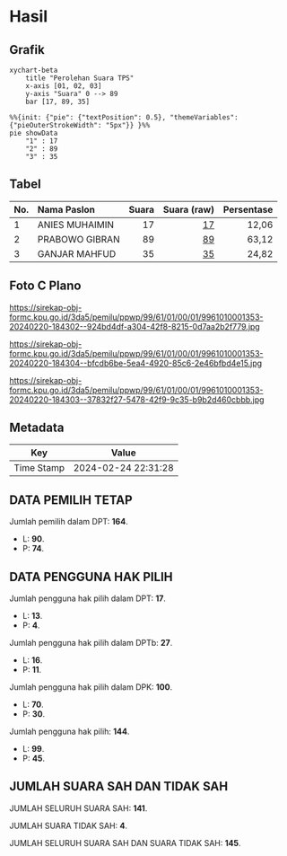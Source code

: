 # Hasil

## Grafik

```mermaid
xychart-beta
    title "Perolehan Suara TPS"
    x-axis [01, 02, 03]
    y-axis "Suara" 0 --> 89
    bar [17, 89, 35]
```

```mermaid
%%{init: {"pie": {"textPosition": 0.5}, "themeVariables": {"pieOuterStrokeWidth": "5px"}} }%%
pie showData
    "1" : 17
    "2" : 89
    "3" : 35
```

## Tabel

| No. | Nama Paslon    | Suara | Suara (raw) | Persentase |
|:--- |:-------------- | -----:| -----------:| ----------:|
| 1   | ANIES MUHAIMIN | 17    | [17][p-1]   | 12,06      |
| 2   | PRABOWO GIBRAN | 89    | [89][p-2]   | 63,12      |
| 3   | GANJAR MAHFUD  | 35    | [35][p-3]   | 24,82      |


[p-1]: https://github.com/gigit-pemilu/pemilu-2024-99-luar-negeri/blob/main/pilpres/hitung-suara/sub/99-luar-negeri/sub/61-kota-kinabalu-malaysia/sub/01-kota-kinabalu-malaysia/sub/0001-kota-kinabalu-malaysia/sub/353-ksk-342/sub/paslon-1.txt
[p-2]: https://github.com/gigit-pemilu/pemilu-2024-99-luar-negeri/blob/main/pilpres/hitung-suara/sub/99-luar-negeri/sub/61-kota-kinabalu-malaysia/sub/01-kota-kinabalu-malaysia/sub/0001-kota-kinabalu-malaysia/sub/353-ksk-342/sub/paslon-2.txt
[p-3]: https://github.com/gigit-pemilu/pemilu-2024-99-luar-negeri/blob/main/pilpres/hitung-suara/sub/99-luar-negeri/sub/61-kota-kinabalu-malaysia/sub/01-kota-kinabalu-malaysia/sub/0001-kota-kinabalu-malaysia/sub/353-ksk-342/sub/paslon-3.txt

## Foto C Plano

https://sirekap-obj-formc.kpu.go.id/3da5/pemilu/ppwp/99/61/01/00/01/9961010001353-20240220-184302--924bd4df-a304-42f8-8215-0d7aa2b2f779.jpg

https://sirekap-obj-formc.kpu.go.id/3da5/pemilu/ppwp/99/61/01/00/01/9961010001353-20240220-184304--bfcdb6be-5ea4-4920-85c6-2e46bfbd4e15.jpg

https://sirekap-obj-formc.kpu.go.id/3da5/pemilu/ppwp/99/61/01/00/01/9961010001353-20240220-184303--37832f27-5478-42f9-9c35-b9b2d460cbbb.jpg


## Metadata

| Key        | Value               |
| ---------- | ------------------- |
| Time Stamp | 2024-02-24 22:31:28 |


## DATA PEMILIH TETAP

Jumlah pemilih dalam DPT: **164**.
 * L: **90**.
 * P: **74**.

## DATA PENGGUNA HAK PILIH

Jumlah pengguna hak pilih dalam DPT: **17**.
 * L: **13**.
 * P: **4**.

Jumlah pengguna hak pilih dalam DPTb: **27**.
 * L: **16**.
 * P: **11**.

Jumlah pengguna hak pilih dalam DPK: **100**.
 * L: **70**.
 * P: **30**.

Jumlah pengguna hak pilih: **144**.
 * L: **99**.
 * P: **45**.

## JUMLAH SUARA SAH DAN TIDAK SAH

JUMLAH SELURUH SUARA SAH: **141**.

JUMLAH SUARA TIDAK SAH: **4**.

JUMLAH SELURUH SUARA SAH DAN SUARA TIDAK SAH: **145**.


